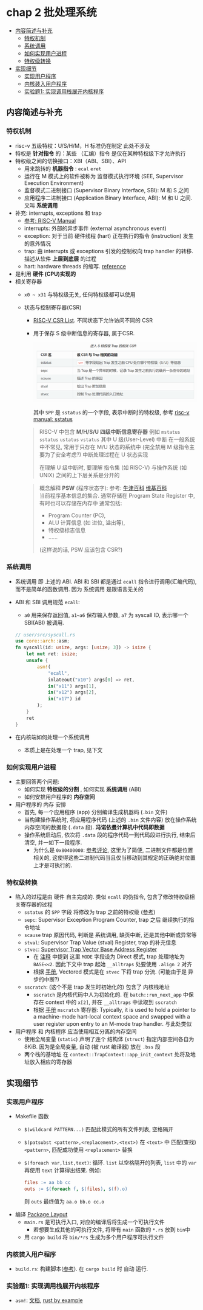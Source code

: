 # chap 2 批处理系统

- [内容简述与补充](#内容简述与补充)
  - [特权机制](#特权机制)
  - [系统调用](#系统调用)
  - [如何实现用户进程](#如何实现用户进程)
  - [特权级转换](#特权级转换)
- [实现细节](#实现细节)
  - [实现用户程序](#实现用户程序)
  - [内核装入用户程序](#内核装入用户程序)
  - [实验题1: 实现调用栈展开内核程序](#实验题1-实现调用栈展开内核程序)

## 内容简述与补充

### 特权机制

- risc-v 五级特权：U/S/H/M，H 标准仍在制定 此处不涉及
- 特权是 **针对指令** 的：某些 （汇编）指令 是仅在某种特权级下才允许执行
- 特权级之间的切换接口：XBI（ABI、SBI）、API
  - 用来跳转的 **机器指令** : `ecal` `eret`
  - 运行在 M 模式上的软件被称为 监督模式执行环境 (SEE, Supervisor Execution Environment)
  - 监督模式二进制接口 (Supervisor Binary Interface, SBI): M 和 S 之间
  - 应用程序二进制接口 (Application Binary Interface, ABI): M 和 U 之间. 又叫 **系统调用**
- 补充: interrupts, exceptions 和 trap
  - [参考: RISC-V Manual](https://five-embeddev.com/riscv-isa-manual/latest/intro.html#sec:trap-defn)
  - interrupts: 外部的异步事件 (external asynchronous event)
  - exception: 对于当前 硬件线程 (hart) 正在执行的指令 (instruction) 发生的意外情况
  - trap: 由 interrupts 或 exceptions 引发的控制权向 trap handler 的转移. 描述从软件 **上层到底层** 的过程
  - hart: hardware threads 的缩写. [reference](https://stackoverflow.com/questions/42676827/risc-v-spec-references-the-word-hart-what-does-hart-mean)
- 是利用 **硬件 (CPU)实现的**
- 相关寄存器
  - `x0 ~ x31` 与特权级无关, 任何特权级都可以使用
  - 状态与控制寄存器(CSR)
    - [RISC-V CSR List](https://five-embeddev.com/quickref/csrs.html). 不同状态下允许访问不同的 CSR
    - 用于保存 S 级中断信息的寄存器, 属于CSR.

      ![S 级中断信息的寄存器](images/20220622154424.png)

      其中 `SPP` 是 `sstatus` 的一个字段, 表示中断时的特权级, 参考 [risc-v manual: sstatus](https://five-embeddev.com/riscv-isa-manual/latest/supervisor.html#sstatus)

    > RISC-V 中包含 **M/H/S/U 四级中断信息寄存器**
    > 例如 `mstatus` `sstatus` `ustatus` `vstatus`
    > 其中 U 级(User-Level) 中断 在一般系统中不常见, 常用于只存在 M/U 状态的系统中 (完全禁用 M 级指令主要为了安全考虑?) 中断处理过程在 U 状态实现
    >
    > 在理解 U 级中断时, 要理解 指令集 (如 RISC-V) 与操作系统 (如 UNIX) 之间的上下层关系是分开的

    > 概念解释 **PSW** (程序状态字):
    > 参考: [牛津百科](https://www.encyclopedia.com/computing/dictionaries-thesauruses-pictures-and-press-releases/program-status-word) [维基百科](https://en.wikipedia.org/wiki/Program_status_word)  
    > 当前程序基本信息的集合. 通常存储在 Program State Register 中, 有时也可以存储在内存中
    > 通常包括:
    > - Program Counter (PC),
    > - ALU 计算信息 (如 进位, 溢出等),
    > - 特权级标志信息
    > - ......
    >
    > (这样说的话, PSW 应该包含 CSR?)

### 系统调用

- 系统调用 即 上述的 ABI. ABI 和 SBI 都是通过 `ecall` 指令进行调用(汇编代码), 而不是简单的函数调用. 因为 系统调用 是跟语言无关的
- ABI 和 SBI 调用规范 `ecall`:
  - `a0` 用来保存返回值, `a1~a6` 保存输入参数, `a7` 为 syscall ID, 表示哪一个 SBI(ABI) 被调用.

  ```rust
  // user/src/syscall.rs
  use core::arch::asm;
  fn syscall(id: usize, args: [usize; 3]) -> isize {
      let mut ret: isize;
      unsafe {
          asm!(
              "ecall",
              inlateout("x10") args[0] => ret,
              in("x11") args[1],
              in("x12") args[2],
              in("x17") id
          );
      }
      ret
  }
  ```

- 在内核端如何处理一个系统调用
  - 本质上是在处理一个 trap, 见下文

### 如何实现用户进程

- 主要回答两个问题:
  - 如何实现 **特权级的分割** , 如何实现 **系统调用** (ABI)
  - 如何安排用户程序的 **内存空间**
- 用户程序的 内存 安排
  - 首先, 每一个应用程序 (app) 分别编译生成机器码 (`.bin` 文件)
  - 当构建操作系统时, 将应用程序代码 (上述的 `.bin` 文件内容) 放在操作系统内存空间的数据段 (`.data` 段). **冯诺依曼计算机中代码即数据**
  - 操作系统启动后, 依次将 `.data` 段的程序代码一到代码段进行执行, 结束后清空, 并一如下一段程序.
    - 为什么是 `0x80400000`: [参考评论](https://rcore-os.github.io/rCore-Tutorial-Book-v3/chapter2/3batch-system.html), 这里为了简便, 二进制文件都是位置相关的, 这使得这些二进制代码当且仅当移动到其规定的正确绝对位置上才是可执行的.

### 特权级转换

- 陷入的过程是由 硬件 自主完成的. 类似 `ecall` 的伪指令, 包含了修改特权级相关寄存器的过程
  - `sstatus` 的 `SPP` 字段 将修改为 trap 之前的特权级 ([参考](https://five-embeddev.com/riscv-isa-manual/latest/supervisor.html#sstatus))
  - `sepc`: Supervisor Exception Program Counter, trap 之后 继续执行的指令地址
  - `scause` trap 原因代码, 判断是 系统调用, 缺页中断, 还是其他中断或异常等
  - `stval`: Supervisor Trap Value (stval) Register, trap 的补充信息
  - `stvec`: [Supervisor Trap Vector Base Address Register](https://five-embeddev.com/riscv-isa-manual/latest/supervisor.html#supervisor-trap-vector-base-address-register-stvec)
    - 在 [注释](https://rcore-os.github.io/rCore-Tutorial-Book-v3/chapter2/4trap-handling.html#trap-hw-mechanism) 中提到 这里 `MODE` 字段设为 Direct 模式, trap 处理地址为 `BASE<<2`. 因此下文中 trap 起始 `__alltraps` 处要使用 `.align 2` 对齐
    - 根据 [手册](https://five-embeddev.com/riscv-isa-manual/latest/supervisor.html#supervisor-trap-vector-base-address-register-stvec), Vectored 模式是在 `stvec` 下将 trap 分流. (可能由于是 异步的中断?)
  - `sscratch`: (这个不是 trap 发生时初始化的) 包含了 内核栈地址
    - `sscratch` 是内核代码中人为初始化的. 在 `batch::run_next_app` 中保存在 context 中的 `x[2]`, 并在 `__alltraps` 中读取到 `sscratch`
    - 根据 [手册](https://five-embeddev.com/riscv-isa-manual/latest/machine.html#machine-scratch-register-mscratch) `mscratch` 寄存器: Typically, it is used to hold a pointer to a machine-mode hart-local context space and swapped with a user register upon entry to an M-mode trap handler. 与此处类似
- 用户程序 和 内核程序 应当使用相互分离的内存空间
  - 使用全局变量 (`static`) 声明了连个 结构体 (`struct`) 指定内部空间各自为 8KiB. 因为是全局变量, 自动 (被 rust 编译器) 放在 `.bss` 段
  - 两个栈的基地址 在 `context::TrapContext::app_init_context` 处将及地址放入相应的寄存器

## 实现细节

### 实现用户程序

- Makefile 函数
  - `$(wildcard PATTERN...)` 匹配此模式的所有文件列表, 空格隔开
  - `$(patsubst <pattern>,<replacement>,<text>)` 在 `<text>` 中 匹配(查找) `<pattern>`, 匹配成功使用 `<replacement>` 替换
  - `$(foreach var,list,text)`: 循环. `list` 以空格隔开的列表, `list` 中的 `var` 再使用 `text` 计算得出结果. 例如:

    ```makefile
    files := aa bb cc
    outs := $(foreach f, $(files), $(f).o)
    ```

    则 `outs` 最终值为 `aa.o bb.o cc.o`
- 编译 [Package Layout](https://doc.rust-lang.org/cargo/guide/project-layout.html)
  - `main.rs` 是可执行入口, 对应的编译后将生成一个可执行文件
    - 若想要生成其他的可执行文件, 将带有 `main` 函数的 `*.rs` 放到 `bin`中
  - 用 `cargo build` 将 `bin/*rs` 生成为多个用户程序可执行文件

### 内核装入用户程序

- `build.rs`: 构建脚本([参考](https://rustwiki.org/en/rust-by-example/cargo/build_scripts.html)). 在 `cargo build` 时 自动 运行.

### 实验题1: 实现调用栈展开内核程序

- `asm!`: [文档](https://doc.rust-lang.org/core/arch/macro.asm.html), [rust by example](https://doc.rust-lang.org/nightly/rust-by-example/unsafe/asm.html#inputs-and-outputs)
